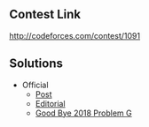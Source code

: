 ## Contest Link
http://codeforces.com/contest/1091

## Solutions
- Official
    - [Post](https://codeforces.com/blog/entry/64068)
    - [Editorial](https://codeforces.com/blog/entry/64196)
    - [Good Bye 2018 Problem G](https://codeforces.com/blog/entry/64203)